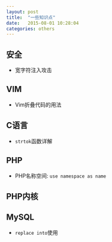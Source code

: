```yaml
---
layout: post
title:  "一些知识点"
date:   2015-08-01 10:28:04
categories: others
---
```


## 安全

* 宽字符注入攻击

## VIM

* Vim折叠代码的用法

## C语言

* `strtok`函数详解

## PHP

* PHP名称空间: `use namespace as name`

## PHP内核

## MySQL

* `replace into`使用

